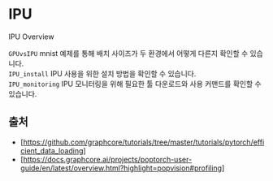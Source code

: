 # IPU
IPU Overview
   
`GPUvsIPU` mnist 예제를 통해 배치 사이즈가 두 환경에서 어떻게 다른지 확인할 수 있습니다.  
`IPU_install` IPU 사용을 위한 설치 방법을 확인할 수 있습니다.   
`IPU_monitoring` IPU 모니터링을 위해 필요한 툴 다운로드와 사용 커맨드를 확인할 수 있습니다.   

## 출처

- [https://github.com/graphcore/tutorials/tree/master/tutorials/pytorch/efficient_data_loading]
- [https://docs.graphcore.ai/projects/poptorch-user-guide/en/latest/overview.html?highlight=popvision#profiling]